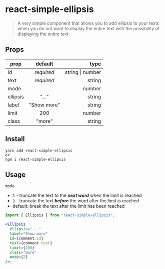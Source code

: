 # react-simple-ellipsis

> A very simple component that allows you to add ellipsis to your texts when you do not want to display the entire text with the possibility of displaying the entire text

## Props

| prop     |   default   |             type |
| -------- | :---------: | ---------------: |
| id       | _required_  | string \| number |
| text     | _required_  |           string |
| mode     |             |           number |
| ellipsis |    "..."    |           string |
| label    | "Show more" |           string |
| limit    |     200     |           number |
| class    |   "more"    |           string |

## Install

```
yarn add react-simple-ellipsis
or
npm i react-simple-ellipsis
```

## Usage

`mode`

- `1` - truncate the text to the _**next word**_ when the limit is reached
- `2` - truncate the text _**before**_ the word after the limit is reached
- default: break the text after the limit has been reached

```jsx
import { Ellipsis } from "react-simple-ellipsis";

<Ellipsis
  ellipsis="..."
  label="Show more"
  id={comment.id}
  text={comment.text}
  limit={200}
  class="more"
  mode={2}
/>;
```
